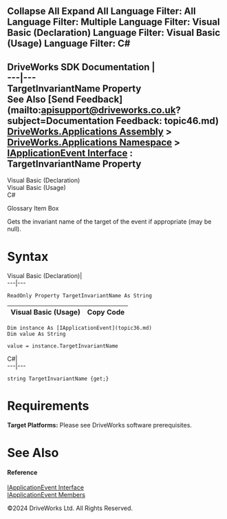        

 Collapse All Expand All  Language Filter: All  Language Filter: Multiple  Language Filter: Visual Basic (Declaration) Language Filter: Visual Basic (Usage) Language Filter: C#  
---  
DriveWorks SDK Documentation  |   
---|---  
TargetInvariantName Property   
See Also [Send Feedback](mailto:apisupport@driveworks.co.uk?subject=Documentation Feedback: topic46.md)  
[DriveWorks.Applications Assembly](topic13.md) > [DriveWorks.Applications Namespace](topic16.md) > [IApplicationEvent Interface](topic36.md) : TargetInvariantName Property  
---  
  
Visual Basic (Declaration)    
Visual Basic (Usage)    
C# 

Glossary Item Box

Gets the invariant name of the target of the event if appropriate (may be null). 

# Syntax

Visual Basic (Declaration)|   
---|---  
      
    
    ReadOnly Property TargetInvariantName As String  
  
Visual Basic (Usage)| Copy Code  
---|---  
      
    
    Dim instance As [IApplicationEvent](topic36.md)
    Dim value As String
     
    value = instance.TargetInvariantName  
  
C#|   
---|---  
      
    
    string TargetInvariantName {get;}  
  
# Requirements

**Target Platforms:** Please see DriveWorks software prerequisites.

# See Also

#### Reference

[IApplicationEvent Interface](topic36.md)   
[IApplicationEvent Members](topic37.md)

©2024 DriveWorks Ltd. All Rights Reserved.
